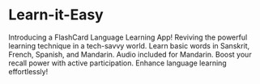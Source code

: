 # Learn-it-Easy
Introducing a FlashCard Language Learning App! Reviving the powerful learning technique in a tech-savvy world. Learn basic words in Sanskrit, French, Spanish, and Mandarin. Audio included for Mandarin. Boost your recall power with active participation. Enhance language learning effortlessly!
